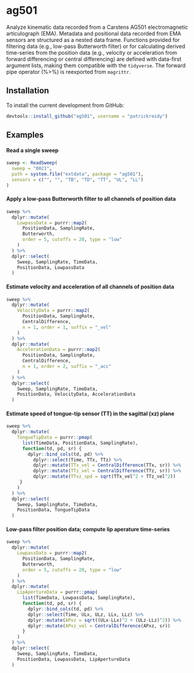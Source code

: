 # ag501

Analyze kinematic data recorded from a Carstens AG501 electromagnetic
articulograph (EMA). Metadata and positional data recorded from EMA sensors are 
structured as a nested data frame. Functions provided for filtering data (e.g., 
low-pass Butterworth filter) or for calculating derived time-series from the 
position data (e.g., velocity or acceleration from forward differencing or 
central differencing) are defined with data-first argument lists, making them 
compatible with the `tidyverse`. The forward pipe operator (%>%) is reexported
from `magrittr`.

## Installation

To install the current development from GitHub:
```r
devtools::install_github("ag501", username = "patrickreidy")
```

## Examples

#### Read a single sweep
```r
sweep <- ReadSweep(
  sweep = "0021", 
  path = system.file("extdata", package = "ag501"),
  sensors = c("", "", "TB", "TD", "TT", "UL", "LL")
)
```

#### Apply a low-pass Butterworth filter to all channels of position data
```r
sweep %>%
  dplyr::mutate(
    LowpassData = purrr::map2(
      PositionData, SamplingRate,
      Butterworth,
      order = 5, cutoffs = 20, type = "low"
    )
  ) %>%
  dplyr::select(
    Sweep, SamplingRate, TimeData, 
    PositionData, LowpassData
  )
```

#### Estimate velocity and acceleration of all channels of position data
```r
sweep %>%
  dplyr::mutate(
    VelocityData = purrr::map2(
      PositionData, SamplingRate,
      CentralDifference,
      n = 1, order = 1, suffix = "_vel"
    )
  ) %>%
  dplyr::mutate(
    AccelerationData = purrr::map2(
      PositionData, SamplingRate,
      CentralDifference,
      n = 1, order = 2, suffix = "_acc"
    )
  ) %>%
  dplyr::select(
    Sweep, SamplingRate, TimeData,
    PositionData, VelocityData, AccelerationData
  )
```

#### Estimate speed of tongue-tip sensor (TT) in the sagittal (xz) plane
```r
sweep %>%
  dplyr::mutate(
    TongueTipData = purrr::pmap(
      list(TimeData, PositionData, SamplingRate),
      function(td, pd, sr) {
        dplyr::bind_cols(td, pd) %>%
          dplyr::select(Time, TTx, TTz) %>%
          dplyr::mutate(TTx_vel = CentralDifference(TTx, sr)) %>%
          dplyr::mutate(TTz_vel = CentralDifference(TTz, sr)) %>%
          dplyr::mutate(TTxz_spd = sqrt(TTx_vel^2 + TTz_vel^2))
     }
    )
  ) %>%
  dplyr::select(
    Sweep, SamplingRate, TimeData,
    PositionData, TongueTipData
  )
```

#### Low-pass filter position data; compute lip aperature time-series
```r
sweep %>%
  dplyr::mutate(
    LowpassData = purrr::map2(
      PositionData, SamplingRate,
      Butterworth,
      order = 5, cutoffs = 20, type = "low"
    )
  ) %>%
  dplyr::mutate(
    LipApertureData = purrr::pmap(
      list(TimeData, LowpassData, SamplingRate),
      function(td, pd, sr) {
        dplyr::bind_cols(td, pd) %>%
        dplyr::select(Time, ULx, ULz, LLx, LLz) %>%
        dplyr::mutate(APxz = sqrt((ULx-LLx)^2 + (ULz-LLz)^2)) %>%
        dplyr::mutate(APxz_vel = CentralDifference(APxz, sr))
      }
    )
  ) %>%
  dplyr::select(
    Sweep, SamplingRate, TimeData, 
    PositionData, LowpassData, LipApertureData
  )
```
